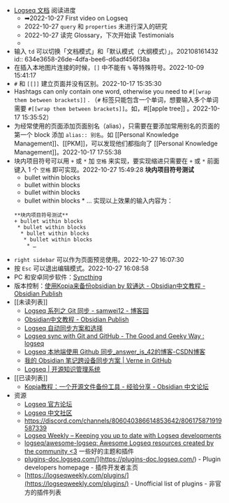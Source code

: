 - [Logseq 文档](https://docs.logseq.com/#/page/Contents) 阅读进度
	- ➡2022-10-27 First video on Logseq
	- 2022-10-27 `query` 和 `properties` 未进行深入的研究
	- 2022-10-27 读完 Glossary，下次开始读 Testimonials
	-
- 输入 `td` 可以切换「文档模式」和「默认模式（大纲模式）」。202108161432
  id:: 634e3658-26de-4dfa-bee6-d6adf456f38a
- 在插入本地图片连接的时候，`[]` 中不能有 `%` 等特殊符号。2022-10-09 15:41:17
- `#` 和 `[[]]` 建立页面并没有区别。2022-10-17 15:35:30
- Hashtags can only contain one word, otherwise you need to `#[[wrap them between brackets]]` . （`#` 标签只能包含一个单词，想要输入多个单词需要 `#[[wrap them between brackets]]`。如，#[[apple tree]] 。2022-10-17 15:35:52）
- 为经常使用的页面添加页面别名（alias），只需要在要添加常用别名的页面的第一个 block 添加 `alias:: 别名`。如 [[Personal Knowledge Management]]、[[PKM]]，可以发现他们都指向了 [[Personal Knowledge Management]]。2022-10-17 17:55:38
- 块内项目符号可以用 `+` 或 `*` 加 `空格` 来实现，要实现缩进只需要在 `+` 或 `*` 前面键入 1 个 `空格` 即可实现。2022-10-27 15:49:28
  **块内项目符号测试**
  + bullet within blocks
   * bullet within blocks
    * bullet within blocks
     * bullet within blocks
      * …
  实现以上效果的输入内容为：
  ```
  **块内项目符号测试**
  + bullet within blocks
   * bullet within blocks
    * bullet within blocks
     * bullet within blocks
      * …
  ```
- `right sidebar` 可以作为页面预览使用。2022-10-27 16:07:30
- 按 `Esc` 可以退出编辑模式。2022-10-27 16:08:58
- PC 和安卓同步软件：[Syncthing](https://syncthing.net/)
- 版本控制：[使用Kopia来备份obsidian by 软通达 - Obsidian中文教程 - Obsidian Publish](https://publish.obsidian.md/chinesehelp/01+2021%E6%96%B0%E6%95%99%E7%A8%8B/%E4%BD%BF%E7%94%A8Kopia%E6%9D%A5%E5%A4%87%E4%BB%BDobsidian+by+%E8%BD%AF%E9%80%9A%E8%BE%BE)
- [[未读列表]]
	- [Logseq 系列之 Git 同步 - samwei12 - 博客园](https://www.cnblogs.com/samwei12/p/logseq-xi-lie-zhi-git-tong-bu.html)
	- [Obsidian中文教程 - Obsidian Publish](https://publish.obsidian.md/chinesehelp/01+2021%E6%96%B0%E6%95%99%E7%A8%8B/2021%E5%B9%B4%E6%96%B0%E6%95%99%E7%A8%8B)
	- [Logseq 自动同步方案和选择](https://1900.live/logseq-auto-commit-sync/)
	- [Logseq sync with Git and GitHub - The Good and Geeky Way : logseq](https://www.reddit.com/r/logseq/comments/uyibd4/logseq_sync_with_git_and_github_the_good_and/)
	- [Logseq 本地端使用 Github 同步_answer_is_42的博客-CSDN博客](https://blog.csdn.net/answer_is_42/article/details/121524714)
	- [我的 Obsidian 笔记跨设备同步方案 | Verne in GitHub](https://einverne.github.io/post/2020/11/obsidian-sync-acrose-devices-solution.html)
	- [Logseq | 开源知识管理系统](https://mp.weixin.qq.com/s?__biz=MzU4NTgyNDUxNw==&mid=2247485303&idx=1&sn=43ccd6b648018c595b64d1a92435efb6&chksm=fd85e71dcaf26e0bd1156edc3a8cdc12f3c55682393d693638299b6cdec9e8d79ed1d6a53c16&scene=27)
- [[已读列表]]
	- [Kopia教程：一个开源文件备份工具 - 经验分享 - Obsidian 中文论坛](https://forum-zh.obsidian.md/t/topic/3944)
- 资源
	- [Logseq 官方论坛](https://discuss.logseq.com/)
	- [Logseq 中文社区](https://cn.logseq.com/)
	- https://discord.com/channels/806040386614853642/806175871919587339
	- [Logseq Weekly – Keeping you up to date with Logseq developments](https://web.archive.org/web/20220611051638/https://logseqweekly.com/)
	- [logseq/awesome-logseq: Awesome Logseq resources created by the community <3](https://github.com/logseq/awesome-logseq#css-themes) 一些好的主题和插件
	- [plugins-doc.logseq.com/](https://plugins-doc.logseq.com/)](https://plugins-doc.logseq.com/) - Plugin developers homepage - 插件开发者主页
	- [https://logseqweekly.com/plugins/](https://logseqweekly.com/plugins/) - Unofficial list of plugins - 非官方的插件列表